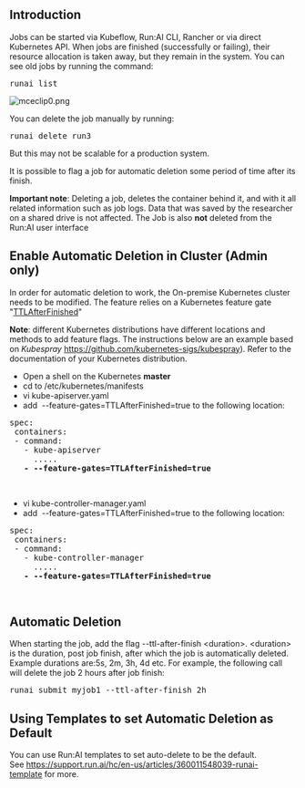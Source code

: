 ## Introduction

Jobs can be started via Kubeflow, Run:AI CLI, Rancher or via direct Kubernetes API. When jobs are finished (successfully or failing), their resource allocation is taken away, but they remain in the system. You can see old jobs by running the command:

<pre>runai list</pre>

![mceclip0.png](https://support.run.ai/hc/article_attachments/360008430740/mceclip0.png)

You can delete the job manually by running:

<pre>runai delete run3</pre>

But this may not be scalable for a production system.

It is possible to flag a job for automatic deletion some period of time after its finish.

__Important note__: Deleting a job, deletes the container behind it, and with it all related information such as job logs. Data that was saved by the researcher on a shared drive is not affected. The Job is also __not__ deleted from the Run:AI user interface

## Enable Automatic Deletion in Cluster (Admin only)

In order for automatic deletion to work, the On-premise Kubernetes cluster needs to be modified. The feature relies on a Kubernetes feature gate "<span><a href="https://kubernetes.io/docs/concepts/workloads/controllers/ttlafterfinished/" target="_self">TTLAfterFinished</a>"</span>

__Note__: different Kubernetes distributions have different locations and methods to add feature flags. The instructions below are an example based on _Kubespray_&nbsp;<https://github.com/kubernetes-sigs/kubespray>). Refer to the documentation of your Kubernetes distribution.&nbsp;

*   Open a shell on the Kubernetes __master__
*   cd to&nbsp;/etc/kubernetes/manifests
*   vi kube-apiserver.yaml
*   add&nbsp;&nbsp;<span>--feature-gates=TTLAfterFinished=true to the following location:</span>

<pre>spec:<br/> containers:<br/> - command:<br/>   - kube-apiserver<br/>     .....<br/><strong>   - --feature-gates=TTLAfterFinished=true</strong></pre>

&nbsp;

*   vi kube-controller-manager.yaml
*   add&nbsp;&nbsp;<span>--feature-gates=TTLAfterFinished=true to the following location:</span>

<pre>spec:<br/> containers:<br/> - command:<br/>   - kube-controller-manager<br/>     .....<br/><strong>   - --feature-gates=TTLAfterFinished=true</strong></pre>

&nbsp;

## Automatic Deletion

When starting the job, add the flag --ttl-after-finish &lt;duration&gt;. &lt;duration&gt; is the&nbsp;duration, post job finish, after which the job is automatically deleted. Example durations are:5s, 2m, 3h, 4d etc. For example, the following call will delete the job 2 hours after job finish:

<pre>runai submit myjob1 --ttl-after-finish 2h</pre>

## Using Templates to set Automatic Deletion as Default

You can use Run:AI templates to set auto-delete to be the default. See&nbsp;<https://support.run.ai/hc/en-us/articles/360011548039-runai-template>&nbsp;for more.&nbsp;<span style="font-family: -apple-system, BlinkMacSystemFont, 'Segoe UI', Helvetica, Arial, sans-serif;">&nbsp;</span>